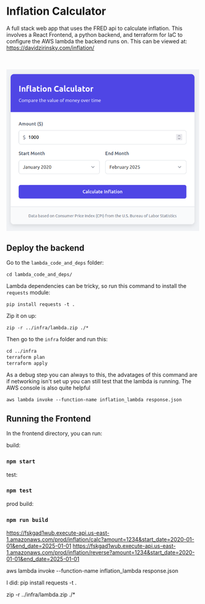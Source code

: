 # Inflation Calculator 

A full stack web app that uses the FRED api to calculate inflation. This involves a React Frontend, a python backend, and terraform for IaC to configure the AWS lambda the backend runs on. 
This can be viewed at:
https://davidzirinsky.com/inflation/

<br>
<br>

<img src="github_assets/app.png" /> 

<br>

## Deploy the backend
Go to the `lambda_code_and_deps` folder:
```
cd lambda_code_and_deps/
```

Lambda dependencies can be tricky, so run this command to install the `requests` module:
```
pip install requests -t .
```

Zip it on up:
```
zip -r ../infra/lambda.zip ./*
```

Then go to the `infra` folder and run this:
```
cd ../infra
terraform plan
terraform apply
```

As a debug step you can always to this, the advatages of this command are if networking isn't set up you can still test that the lambda is running. The AWS console is also quite helpful
```
aws lambda invoke --function-name inflation_lambda response.json
```
## Running the Frontend

In the frontend directory, you can run:

build:
### `npm start`
test:
### `npm test`

prod build:
### `npm run build`


https://fskgad1wub.execute-api.us-east-1.amazonaws.com/prod/inflation/calc?amount=1234&start_date=2020-01-01&end_date=2025-01-01
https://fskgad1wub.execute-api.us-east-1.amazonaws.com/prod/inflation/reverse?amount=1234&start_date=2020-01-01&end_date=2025-01-01


aws lambda invoke --function-name inflation_lambda response.json


I did: pip install requests -t .


zip -r ../infra/lambda.zip ./*